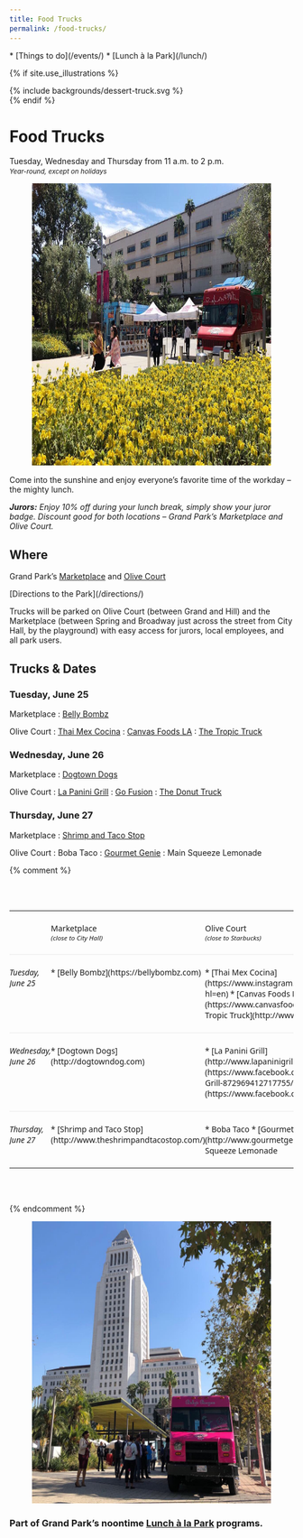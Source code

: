 ```yaml
---
title: Food Trucks
permalink: /food-trucks/
---
```


<nav markdown="1">
* [Things to do](/events/)
* [Lunch à la Park](/lunch/)
</nav>

{% if site.use_illustrations %}
<style>
.illustration {
  grid-column: -3/-1;
  grid-row: 1/6;
}
.illustration svg {
  height: 20vmax;
  width: auto;
}
main h1 {
  grid-column: 2/-3;
}
main h1 + p {
  grid-column: 2/-3;
}
main > nav:first-child {
  grid-row-start: 1;
}
main > h1 + nav {
    grid-column: 3/-3;
}
</style>

<div class="illustration">
{% include backgrounds/dessert-truck.svg %}
</div>
{% endif %}

# Food Trucks

Tuesday, Wednesday and Thursday from <time datetime="11:00">11 a.m.</time> to <time datetime="14:00">2 p.m.</time><br />
_<small>Year-round, except on holidays</small>_

<figure>
  <img src="/uploads/programs/food-trucks.jpg" alt="Food Truck" height="500" />
</figure>

Come into the sunshine and enjoy everyone’s favorite time of the workday – the mighty lunch.

_**Jurors:** Enjoy 10% off during your lunch break, simply show your juror badge. Discount good for both locations – Grand Park’s Marketplace and Olive Court._

<main markdown="1" class="strawberry-light">

<div></div>

<div></div>


## Where

Grand Park’s [Marketplace](/areas/) and [Olive Court](/areas/)

<p class="action" markdown="1">
[Directions to the Park](/directions/)
</p>

Trucks will be parked on Olive Court (between Grand and Hill) and the Marketplace (between Spring and Broadway just across the street from City Hall, by the playground) with easy access for jurors, local employees, and all park users.





## Trucks & Dates


<!--

Past food trucks are listed here, to make it easier to copy and paste:

: Boba Taco
: [Angry Pig](https://www.yelp.com/biz/angry-pig-los-angeles)
: [Belly Bombz](https://bellybombz.com)
: [Cali Banh Mi](https://www.calibanhmi.com)
: [Chanchos](http://www.chanchostacos.com/menu/main-dishes.htm)
: [Canvas Foods LA](https://www.canvasfoodsla.com/)
: [District Burger](https://www.facebook.com/districtburgerla/)
: [Dogtown Dogs](http://dogtowndog.com)
: [Go Fusion](https://www.facebook.com/Go-Fusion-N-Grill-872969412717755/)
: [Gourmet Genie](http://www.gourmetgenietogo.com/)
: [La Panini Grill](http://www.lapaninigrill.com/)
: [Made in Brooklyn Pizza](http://mibpizza.com)
: Main Squeeze Lemonade
: [Ooh La La Crepes](https://www.yelp.com/biz/oooh-lala-crepes-gourmet-food-truck-san-fernando)
: [Shrimp and Taco Stop](http://www.theshrimpandtacostop.com/)
: [Street Kitchen LA](http://www.streetkitchenla.com/)
: [The Donut Truck](https://www.facebook.com/ladonuttruck/)
: [The Tropic Truck](http://www.thetropictruck.com/)
: [Wise BBQ](https://wisebarbecue.com)

: _To be announced_

-->

<div></div>

### Tuesday, <span class="avoid-break">June 25</span>

Marketplace
: [Belly Bombz](https://bellybombz.com)

Olive Court
: [Thai Mex Cocina](https://www.instagram.com/thaimexcocina/?hl=en)
: [Canvas Foods LA](https://www.canvasfoodsla.com/)
: [The Tropic Truck](http://www.thetropictruck.com)

<div></div>


### Wednesday, <span class="avoid-break">June 26</span>

Marketplace
: [Dogtown Dogs](http://dogtowndog.com)

Olive Court
: [La Panini Grill](http://www.lapaninigrill.com/)
: [Go Fusion](https://www.facebook.com/Go-Fusion-N-Grill-872969412717755/)
: [The Donut Truck](https://www.facebook.com/ladonuttruck/)

<div></div>

### Thursday, <span class="avoid-break">June 27</span>

Marketplace
: [Shrimp and Taco Stop](http://www.theshrimpandtacostop.com/)

Olive Court
: Boba Taco
: [Gourmet Genie](http://www.gourmetgenietogo.com/)
: Main Squeeze Lemonade

<div></div>

{% comment %}

<style>
table {
  font-family: "Noto Sans", 'Noto Sans JP', 'Noto Sans HK', 'Noto Sans KR', 'Bai Jamjuree', "Public Sans", "Helvetica Neue", Helvetica, Arial, sans-serif;
  grid-column: 2/-2;
  color: var(--midnight);
}
table {
  margin-top: 4.5em;
  margin-bottom: 4.5em;
  border-collapse: collapse;
}

thead th {
  font-weight: normal;
}
thead th small {
  font-style: italic;
  display: block;
}

tbody th[scope] {
  font-style: italic;
  font-weight: normal;
  color: var(--text-color);
}


tbody th,
tbody td {
  border-top: 0.15em solid hsl(0, 0%, 95%);
}

th,
td {
  text-align: left;
  padding: 1.5em 0;
  vertical-align: top;
}
th:first-child {
  padding-left: 0;
}
td:last-child {
  padding-right: 0;
}

table ul {
  margin: 0;
}
table ul,
table li {
  list-style: none;
  margin-left: 0;
  padding-left: 0;
}


</style>

<table>
<thead>
<tr>
  <th scope="col" style="opacity: 0;">Date</th>
  <th scope="col">Marketplace <small>(close to City Hall)</small></th>
  <th scope="col">Olive Court <small>(close to Starbucks)</small></th>
</tr>
</thead>
<tbody>
  
<tr>
<th scope="row">
Tuesday, <span class="avoid-break">June 25</span>
</th>
<td markdown="1">
* [Belly Bombz](https://bellybombz.com)
</td>
<td markdown="1">
* [Thai Mex Cocina](https://www.instagram.com/thaimexcocina/?hl=en)
* [Canvas Foods LA](https://www.canvasfoodsla.com/)
* [The Tropic Truck](http://www.thetropictruck.com)
</td>
</tr>
  
<tr>
<th scope="row">Wednesday, <span class="avoid-break">June 26</span></th>
<td markdown="1">
* [Dogtown Dogs](http://dogtowndog.com)
</td>
<td markdown="1">
* [La Panini Grill](http://www.lapaninigrill.com/)
* [Go Fusion](https://www.facebook.com/Go-Fusion-N-Grill-872969412717755/)
* [The Donut Truck](https://www.facebook.com/ladonuttruck/)
</td>
</tr>
  
<tr>
<th scope="row">Thursday, <span class="avoid-break">June 27</span></th>
<td markdown="1">
* [Shrimp and Taco Stop](http://www.theshrimpandtacostop.com/)
</td>
<td markdown="1">
* Boba Taco
* [Gourmet Genie](http://www.gourmetgenietogo.com/)
* Main Squeeze Lemonade
</td>
</tr>

</tbody>
</table>
{% endcomment %}


<figure>
  <img src="/uploads/programs/food-trucks-2.jpg" alt="Food Truck" height="500" />
</figure>


### Part of Grand Park’s noontime [Lunch à la Park](/lunch/) programs.


<!--
Take a break with rotating food trucks in the park.
-->

</main>

